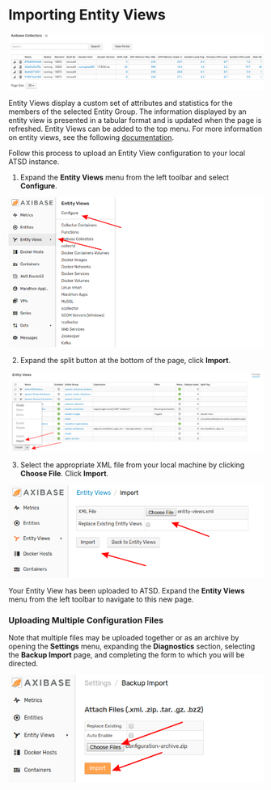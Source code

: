 # Importing Entity Views

![](images/entity-views.png)

Entity Views display a custom set of attributes and statistics for the members of the selected Entity Group. The information displayed by an entity view is presented in a tabular format and is updated when the page is refreshed. Entity Views can be added to the top menu. For more information on entity views, see the following [documentation](/../../../../axibase/atsd/blob/master/configuration/entity_views.md).

Follow this process to upload an Entity View configuration to your local ATSD instance.

1. Expand the **Entity Views** menu from the left toolbar and select **Configure**.

![](images/portal-config-path.png)

2. Expand the split button at the bottom of the page, click **Import**.

![](images/import-evs.png)

3. Select the appropriate XML file from your local machine by clicking **Choose File**. Click **Import**.

![](images/import-page.png)

Your Entity View has been uploaded to ATSD. Expand the **Entity Views** menu from the left toolbar to navigate to this new page.

### Uploading Multiple Configuration Files

Note that multiple files may be uploaded together or as an archive by opening the **Settings** menu, expanding the **Diagnostics** section, selecting the **Backup Import** page, and completing the form to which you will be directed.

![](images/backup-import.png)
